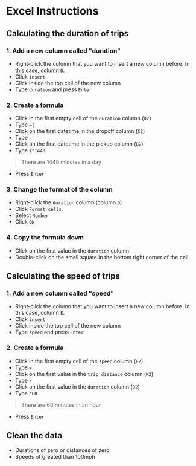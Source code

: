 # Excel Instructions

## Calculating the duration of trips

### 1. Add a new column called "duration"

- Right-click the column that you want to insert a new column before. In this case, column `D`.
- Click `insert`
- Click inside the top cell of the new column
- Type `duration` and press `Enter`

### 2. Create a formula

- Click in the first empty cell of the `duration` column (`D2`)
- Type `=(`
- Click on the first datetime in the dropoff column (`C2`)
- Type `-`
- Click on the first datetime in the pickup column (`B2`)
- Type `)*1440` 
> There are 1440 minutes in a day
- Press `Enter`

### 3. Change the format of the column
- Right-click the `duration` column (column `D`)
- Click `Format cells`
- Select `Number`
- Click `OK`

### 4. Copy the formula down

- Click on the first value in the `duration` column
- Double-click on the small square in the bottom right corner of the cell

## Calculating the speed of trips

### 1. Add a new column called "speed"

- Right-click the column that you want to insert a new column before. In this case, column `E`.
- Click `insert`
- Click inside the top cell of the new column
- Type `speed` and press `Enter`

### 2. Create a formula

- Click in the first empty cell of the `speed` column (`E2`)
- Type `=`
- Click on the first value in the `trip_distance` column (`K2`)
- Type `/`
- Click on the first value in the `duration` column (`D2`)
- Type `*60` 
> There are 60 minutes in an hour
- Press `Enter`

## Clean the data

- Durations of zero or distances of zero 
- Speeds of greated than 100mph